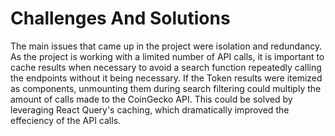 # Challenges And Solutions

The main issues that came up in the project were isolation and redundancy. As the project is working with a limited number of API calls, it is important to cache results when necessary to avoid a search function repeatedly calling the endpoints without it being necessary. If the Token results were itemized as components, unmounting them during search filtering could multiply the amount of calls made to the CoinGecko API. This could be solved by leveraging React Query's caching, which dramatically improved the effeciency of the API calls.
